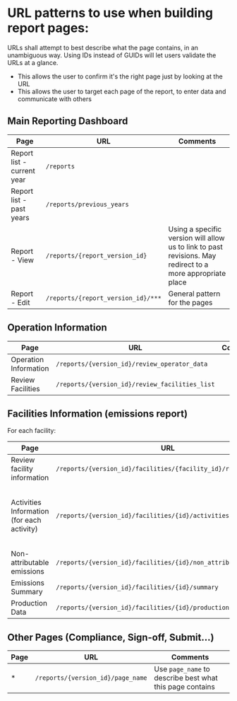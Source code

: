# URL patterns to use when building report pages:

URLs shall attempt to best describe what the page contains, in an unambiguous way.
Using IDs instead of GUIDs will let users validate the URLs at a glance.

- This allows the user to confirm it's the right page just by looking at the URL
- This allows the user to target each page of the report, to enter data and communicate with others

## Main Reporting Dashboard

| Page                       | URL                                | Comments                                                                                                   |
| -------------------------- | ---------------------------------- | ---------------------------------------------------------------------------------------------------------- |
| Report list - current year | `/reports`                         |                                                                                                            |
| Report list - past years   | `/reports/previous_years`          |                                                                                                            |
| Report - View              | `/reports/{report_version_id}`     | Using a specific version will allow us to link to past revisions. May redirect to a more appropriate place |
| Report - Edit              | `/reports/{report_version_id}/***` | General pattern for the pages                                                                              |

## Operation Information

| Page                  | URL                                            | Comments |
| --------------------- | ---------------------------------------------- | -------- |
| Operation Information | `/reports/{version_id}/review_operator_data`   |          |
| Review Facilities     | `/reports/{version_id}/review_facilities_list` |          |

## Facilities Information (emissions report)

For each facility:

| Page                                       | URL                                                              | Comments                                                                       |
| ------------------------------------------ | ---------------------------------------------------------------- | ------------------------------------------------------------------------------ |
| Review facility information                | `/reports/{version_id}/facilities/{facility_id}/review`          |                                                                                |
| Activities Information (for each activity) | `/reports/{version_id}/facilities/{id}/activities/{activity_id}` | The activity ID will let us fetch the proper configuration and build the forms |
| Non-attributable emissions                 | `/reports/{version_id}/facilities/{id}/non_attributable`         |                                                                                |
| Emissions Summary                          | `/reports/{version_id}/facilities/{id}/summary`                  |                                                                                |
| Production Data                            | `/reports/{version_id}/facilities/{id}/production`               |                                                                                |

## Other Pages (Compliance, Sign-off, Submit...)

| Page | URL                               | Comments                                                 |
| ---- | --------------------------------- | -------------------------------------------------------- |
| \*   | `/reports/{version_id}/page_name` | Use `page_name` to describe best what this page contains |
